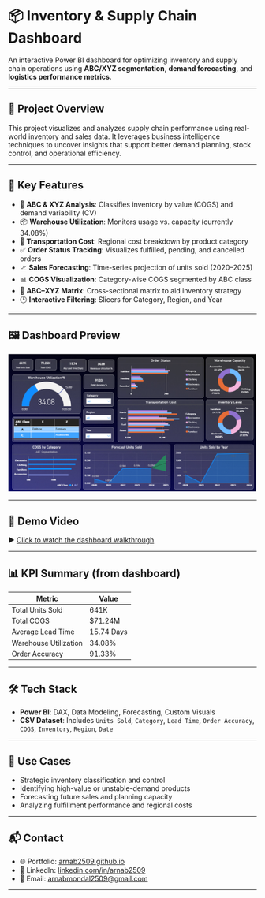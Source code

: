 # 📦 Inventory & Supply Chain Dashboard

An interactive Power BI dashboard for optimizing inventory and supply chain operations using **ABC/XYZ segmentation**, **demand forecasting**, and **logistics performance metrics**.

---

## 🧠 Project Overview

This project visualizes and analyzes supply chain performance using real-world inventory and sales data. It leverages business intelligence techniques to uncover insights that support better demand planning, stock control, and operational efficiency.

---

## 🚀 Key Features

- 🔢 **ABC & XYZ Analysis**: Classifies inventory by value (COGS) and demand variability (CV)
- 📦 **Warehouse Utilization**: Monitors usage vs. capacity (currently 34.08%)
- 🚚 **Transportation Cost**: Regional cost breakdown by product category
- ✅ **Order Status Tracking**: Visualizes fulfilled, pending, and cancelled orders
- 📈 **Sales Forecasting**: Time-series projection of units sold (2020–2025)
- 📊 **COGS Visualization**: Category-wise COGS segmented by ABC class
- 🧮 **ABC–XYZ Matrix**: Cross-sectional matrix to aid inventory strategy
- 🕒 **Interactive Filtering**: Slicers for Category, Region, and Year

---

## 🖼️ Dashboard Preview

![Dashboard Image](https://github.com/arnab2509/inventory-supply-chain-dashboard/blob/main/Dashbord/Dashbord_image.png?raw=true)

---

## 🎥 Demo Video

▶️ [Click to watch the dashboard walkthrough](https://github.com/arnab2509/inventory-supply-chain-dashboard/blob/main/Dashbord/Dashbord_video.mp4)

---

## 📊 KPI Summary (from dashboard)

| Metric                  | Value       |
|-------------------------|-------------|
| Total Units Sold        | 641K        |
| Total COGS              | $71.24M     |
| Average Lead Time       | 15.74 Days  |
| Warehouse Utilization   | 34.08%      |
| Order Accuracy          | 91.33%      |

---

## 🛠 Tech Stack

- **Power BI**: DAX, Data Modeling, Forecasting, Custom Visuals
- **CSV Dataset**: Includes `Units Sold`, `Category`, `Lead Time`, `Order Accuracy`, `COGS`, `Inventory`, `Region`, `Date`

---

## 🧩 Use Cases

- Strategic inventory classification and control
- Identifying high-value or unstable-demand products
- Forecasting future sales and planning capacity
- Analyzing fulfillment performance and regional costs

---

## 📬 Contact

- 🌐 Portfolio: [arnab2509.github.io](https://arnab2509.github.io/)
- 🔗 LinkedIn: [linkedin.com/in/arnab2509](https://www.linkedin.com/in/arnab2509/)
- 📧 Email: [arnabmondal2509@gmail.com](mailto:arnabmondal2509@gmail.com)

---


